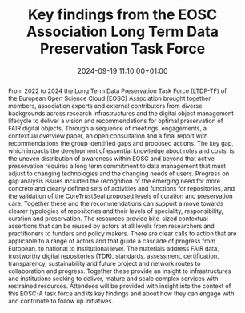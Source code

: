 ---
abstract: "From 2022 to 2024 the Long Term Data Preservation Task Force (LTDP-TF)
  of the European Open Science Cloud (EOSC) Association brought together members,
  association experts and external contributors from diverse backgrounds across research
  infrastructures and the digital object management lifecycle to deliver a vision
  and recommendations for optimal preservation of FAIR digital objects. Through a
  sequence of meetings, engagements, a contextual overview paper, an open consultation
  and a final report with recommendations the group identified gaps and proposed actions.
  The key gap, which impacts the development of essential knowledge about roles and
  costs, is the uneven distribution of awareness within EOSC and beyond that active
  preservation requires a long term commitment to data management that must adjust
  to changing technologies and the changing needs of users. Progress on gap analysis
  issues included the recognition of the emerging need for more concrete and clearly
  defined sets of activities and functions for repositories, and the validation of
  the CoreTrustSeal proposed levels of curation and preservation care. Together these
  and the recommendations can support a move towards clearer typologies of repositories
  and their levels of speciality, responsibility, curation and preservation. \nThe
  resources provide bite-sized contextual assertions that can be reused by actors
  at all levels from researchers and practitioners to funders and policy makers. There
  are clear calls to action that are applicable to a range of actors and that guide
  a cascade of progress from European, to national to institutional level. The materials
  address FAIR data, trustworthy digital repositories (TDR), standards, assessment,
  certification, transparency, sustainability  and future project and network routes
  to collaboration and progress. Together these provide an insight to infrastructures
  and institutions seeking to deliver, mature and scale complex services with restrained
  resources. \nAttendees will be provided with insight into the context of this EOSC-A
  task force and its key findings and about how they can engage with and contribute
  to follow up initiatives."
creators:
- Roxanne Wyns
- Hervé L'Hours
date: 2024-09-19 11:10:00+01:00
document_url: https://zenodo.org/records/13741260
grand_parent: iPRES
institutions: []
keywords:
- governance, resourcing, and management for dp
- scaling up
landing_page_url: https://zenodo.org/records/13741260
language: eng
layout: publication
license: Creative Commons Attribution Share-Alike 4.0 (CC-BY-SA-4.0)
notes_url: https://docs.google.com/document/d/1Hf-VavCLYwGskk3JdDbnPOALZtP2Yd4w2pe_5Evkxg8/edit#heading=h.aar4tupij1po
parent: iPRES 2024
publication_type: lightning talk
size: null
slides_url: https://zenodo.org/records/13741260
source_name: iPRES
stream_url: https://www.archief.vlaanderen.be/archief/records/dossiers/5acb210228ce4315ae650812d056a482329eb83ed2dc42398a51505dc153be81/documents/95ca2a083ac641f99b58185549d7c5407e49ac128c9e45efb96d32698a8f023a
title: Key findings from the EOSC Association Long Term Data Preservation Task Force
year: 2024
---